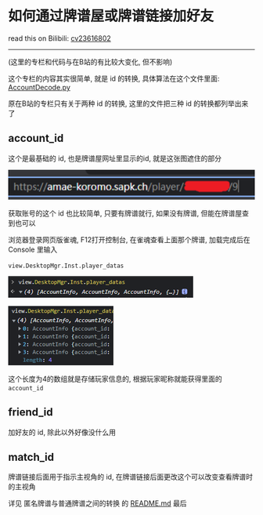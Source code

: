 # 如何通过牌谱屋或牌谱链接加好友

read this on Bilibili: [cv23616802](https://www.bilibili.com/read/cv23616802)

---

(这里的专栏和代码与在B站的有比较大变化, 但不影响)

这个专栏的内容其实很简单, 就是 id 的转换, 具体算法在这个文件里面: [AccountDecode.py](../../AccountDecode.py) 

原在B站的专栏只有关于两种 id 的转换, 这里的文件把三种 id 的转换都列举出来了

## account_id

这个是最基础的 id, 也是牌谱屋网址里显示的id, 就是这张图遮住的部分

![image1.png](./pic/image1.png)

获取账号的这个 id 也比较简单, 只要有牌谱就行, 如果没有牌谱, 但能在牌谱屋查到也可以

浏览器登录网页版雀魂, F12打开控制台, 在雀魂查看上面那个牌谱, 加载完成后在 Console 里输入 

`view.DesktopMgr.Inst.player_datas`

![image2.png](./pic/image2.png)

![image3.png](./pic/image3.png)

这个长度为4的数组就是存储玩家信息的, 根据玩家昵称就能获得里面的 `account_id`

## friend_id

加好友的 id, 除此以外好像没什么用

## match_id

牌谱链接后面用于指示主视角的 id, 在牌谱链接后面更改这个可以改变查看牌谱时的主视角

详见 匿名牌谱与普通牌谱之间的转换 的 [README.md](../匿名牌谱与普通牌谱之间的转换/README.md) 最后
